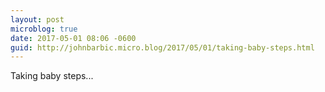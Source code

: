 ```yaml
---
layout: post
microblog: true
date: 2017-05-01 08:06 -0600
guid: http://johnbarbic.micro.blog/2017/05/01/taking-baby-steps.html
---
```

Taking baby steps...
